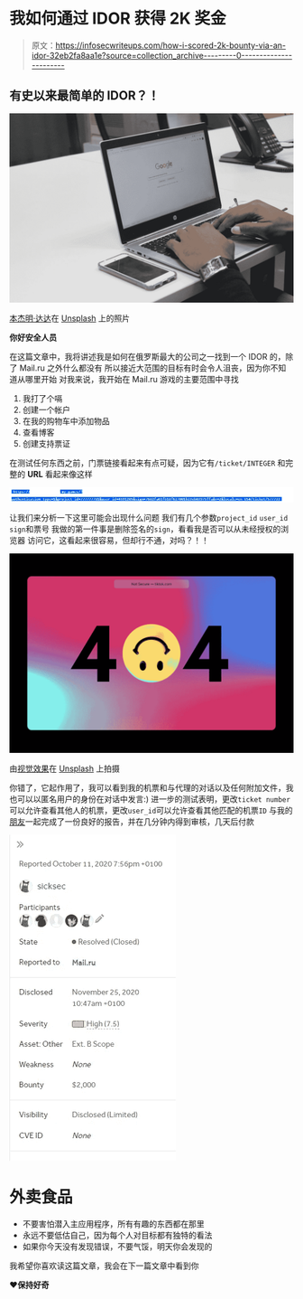 # 我如何通过 IDOR 获得 2K 奖金

> 原文：<https://infosecwriteups.com/how-i-scored-2k-bounty-via-an-idor-32eb2fa8aa1e?source=collection_archive---------0----------------------->

## 有史以来最简单的 IDOR？！

![](img/435e2ef23ec240dfea1da77af4fff278.png)

[本杰明·达达](https://unsplash.com/@dadaben_?utm_source=medium&utm_medium=referral)在 [Unsplash](https://unsplash.com?utm_source=medium&utm_medium=referral) 上的照片

**你好安全人员**

在这篇文章中，我将讲述我是如何在俄罗斯最大的公司之一找到一个 IDOR 的，除了 Mail.ru 之外什么都没有
所以接近大范围的目标有时会令人沮丧，因为你不知道从哪里开始
对我来说，我开始在 Mail.ru 游戏的主要范围中寻找

1.  我打了个嗝
2.  创建一个帐户
3.  在我的购物车中添加物品
4.  查看博客
5.  创建支持票证

在测试任何东西之前，门票链接看起来有点可疑，因为它有`/ticket/INTEGER`
和完整的 **URL** 看起来像这样

![](img/a8300ebd86767b578db1d40cd134f340.png)

让我们来分析一下这里可能会出现什么问题
我们有几个参数`project_id` `user_id` `sign`和票号
我做的第一件事是删除签名的`sign`，看看我是否可以从未经授权的浏览器
访问它，这看起来很容易，但却行不通，对吗？！！

![](img/1dcc3ca522b0bb5100817e6eea1d1837.png)

由[视觉效果](https://unsplash.com/@visuals?utm_source=medium&utm_medium=referral)在 [Unsplash](https://unsplash.com?utm_source=medium&utm_medium=referral) 上拍摄

你错了，它起作用了，我可以看到我的机票和与代理的对话以及任何附加文件，我也可以以匿名用户的身份在对话中发言:)
进一步的测试表明，更改`ticket number`可以允许查看其他人的机票，更改`user_id`可以允许查看其他匹配的机票`ID`
与我的[朋友](https://twitter.com/wld_basha)一起完成了一份良好的报告，并在几分钟内得到审核，几天后付款

![](img/f932666ec31457bd396034ba8437df1a.png)

# 外卖食品

*   不要害怕潜入主应用程序，所有有趣的东西都在那里
*   永远不要低估自己，因为每个人对目标都有独特的看法
*   如果你今天没有发现错误，不要气馁，明天你会发现的

我希望你喜欢读这篇文章，我会在下一篇文章中看到你

**❤保持好奇**